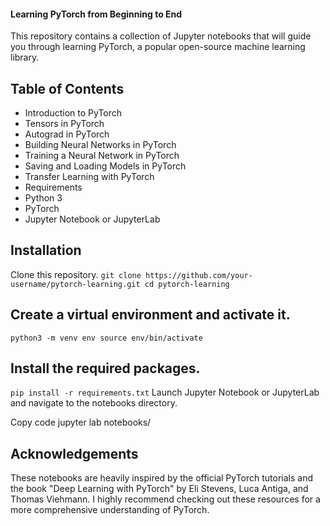 #### Learning PyTorch from Beginning to End
This repository contains a collection of Jupyter notebooks that will guide you through learning PyTorch, a popular open-source machine learning library.

## Table of Contents
* Introduction to PyTorch
* Tensors in PyTorch
* Autograd in PyTorch
* Building Neural Networks in PyTorch
* Training a Neural Network in PyTorch
* Saving and Loading Models in PyTorch
* Transfer Learning with PyTorch
* Requirements
* Python 3
* PyTorch
* Jupyter Notebook or JupyterLab
## Installation
Clone this repository.
`git clone https://github.com/your-username/pytorch-learning.git
cd pytorch-learning`

## Create a virtual environment and activate it.
`python3 -m venv env
source env/bin/activate`

## Install the required packages.
`pip install -r requirements.txt`
Launch Jupyter Notebook or JupyterLab and navigate to the notebooks directory.

Copy code
jupyter lab notebooks/
## Acknowledgements
These notebooks are heavily inspired by the official PyTorch tutorials and the book "Deep Learning with PyTorch" by Eli Stevens, Luca Antiga, and Thomas Viehmann. I highly recommend checking out these resources for a more comprehensive understanding of PyTorch.
